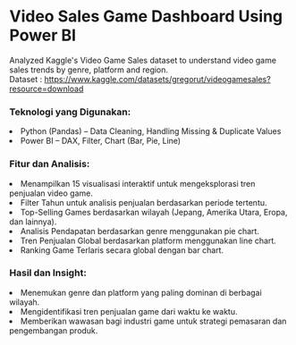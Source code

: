# Video Sales Game Dashboard Using Power BI

Analyzed Kaggle's Video Game Sales dataset to understand video game sales trends by genre, platform and region. <br>
Dataset : https://www.kaggle.com/datasets/gregorut/videogamesales?resource=download

### Teknologi yang Digunakan:
<li>Python (Pandas) – Data Cleaning, Handling Missing & Duplicate Values</li>
<li>Power BI – DAX, Filter, Chart (Bar, Pie, Line)</li>

### Fitur dan Analisis:

<li>Menampilkan 15 visualisasi interaktif untuk mengeksplorasi tren penjualan video game.</li>
<li>Filter Tahun untuk analisis penjualan berdasarkan periode tertentu.</li>
<li>Top-Selling Games berdasarkan wilayah (Jepang, Amerika Utara, Eropa, dan lainnya).</li>
<li>Analisis Pendapatan berdasarkan genre menggunakan pie chart.</li>
<li>Tren Penjualan Global berdasarkan platform menggunakan line chart.</li>
<li>Ranking Game Terlaris secara global dengan bar chart.</li>

### Hasil dan Insight:
<li>Menemukan genre dan platform yang paling dominan di berbagai wilayah.</li>
<li>Mengidentifikasi tren penjualan game dari waktu ke waktu.</li>
<li>Memberikan wawasan bagi industri game untuk strategi pemasaran dan pengembangan produk.</li>
